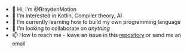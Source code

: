 - 👋 Hi, I’m @BraydenMotion
- 👀 I’m interested in Kotlin, Compiler theory, AI
- 🌱 I’m currently learning how to build my own programming language
- 💞️ I’m looking to collaborate on *anything*
- 📫 How to reach me - leave an issue in this [repository](Https://github.com/BraydenMotion/BraydenMotion/) or send me an email

<!---
BraydenMotion/BraydenMotion is a ✨ special ✨ repository because its `README.md` (this file) appears on your GitHub profile.
You can click the Preview link to take a look at your changes.
--->
